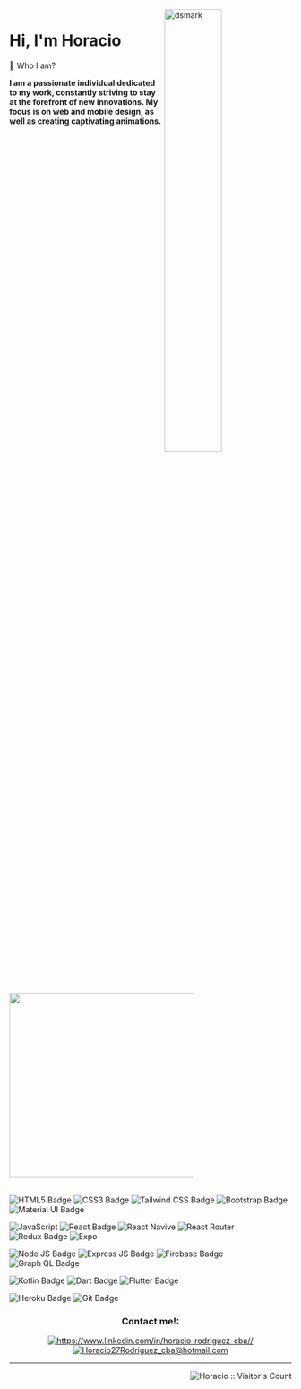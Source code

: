 <img alt="dsmark" align="right" height="45%" width="45%" src="https://i.gifer.com/origin/4f/4f5d1807ba2d22d9de3f1abb925cab9c_w200.gif">
<h1>Hi, I'm Horacio </h1>

💬 Who I am?

**I am a passionate individual dedicated to my work, constantly striving to stay at the forefront of new innovations. My focus is on web and mobile design, as well as creating captivating animations.**

<div display='flex'>
    <img  width="330" src="https://github-readme-stats.vercel.app/api/top-langs/?username=AngelRRand&layout=compact&show_icons=true&title_color=ffffff&icon_color=34abeb&text_color=daf7dc&bg_color=05122A"/>
</div>

<br>

![HTML5 Badge](https://img.shields.io/badge/HTML5-05122A?style=for-the-badge&logo=html5&logoColor=white)
![CSS3 Badge](https://img.shields.io/badge/CSS3-05122A?style=for-the-badge&logo=css3&logoColor=white)
![Tailwind CSS Badge](https://img.shields.io/badge/Tailwind_CSS-05122A?style=for-the-badge&logo=tailwind-css&logoColor=white)
![Bootstrap Badge](https://img.shields.io/badge/Bootstrap-05122A?style=for-the-badge&logo=bootstrap&logoColor=white)
![Material UI Badge](https://img.shields.io/badge/Material%20UI-05122A?style=for-the-badge&logo=mui&logoColor=white)

![JavaScript](https://img.shields.io/badge/JavaScript-05122A?style=for-the-badge&logo=javascript&logoColor=white)
![React Badge](https://img.shields.io/badge/React-05122A?style=for-the-badge&logo=react&logoColor=white)
![React Navive](https://img.shields.io/badge/React_Native-05122A?style=for-the-badge&logo=react&logoColor=white)
![React Router](https://img.shields.io/badge/React_Router-05122A?style=for-the-badge&logo=react-router&logoColor=white)
![Redux Badge](https://img.shields.io/badge/Redux-05122A?style=for-the-badge&logo=redux&logoColor=white)
![Expo](https://img.shields.io/badge/Expo-05122A?style=for-the-badge&logo=expo&logoColor=white)

![Node JS Badge](https://img.shields.io/badge/Node.js-05122A?style=for-the-badge&logo=node.js&logoColor=white)
![Express JS Badge](https://img.shields.io/badge/Express.js-05122A?style=for-the-badge&logo=express&logoColor=white)
![Firebase Badge](https://img.shields.io/badge/Firebase-05122A?style=for-the-badge&logo=firebase&logoColor=white)
![Graph QL Badge](https://img.shields.io/badge/GraphQl-05122A?style=for-the-badge&logo=graphql&logoColor=white)

![Kotlin Badge](https://img.shields.io/badge/Kotlin-05122A?style=for-the-badge&logo=kotlin&logoColor=white)
![Dart Badge](https://img.shields.io/badge/dart-05122A?style=for-the-badge&logo=dart&logoColor=white)
![Flutter Badge](https://img.shields.io/badge/flutter-05122A?style=for-the-badge&logo=flutter&logoColor=white)


![Heroku Badge](https://img.shields.io/badge/Heroku-05122A?style=for-the-badge&logo=heroku&logoColor=white)
![Git Badge](https://img.shields.io/badge/GIT-05122A?style=for-the-badge&logo=git&logoColor=white)


<h3 align="center">Contact me!:</h3>
<div align="center">
    <a href="https://www.linkedin.com/in/horacio-rodriguez-cba/" target="_blank" target="blank"><img src="https://img.shields.io/badge/LinkedIn-05122A?style=for-the-badge&logo=linkedin&logoColor=white" alt="https://www.linkedin.com/in/horacio-rodriguez-cba//" /></a>
<a href="horacio27rodriguez_cba@hotmail.com" target="_blank" target="blank"><img src="https://img.shields.io/badge/Gmail-05122A?style=for-the-badge&logo=gmail&logoColor=white" alt="Horacio27Rodriguez_cba@hotmail.com"/></a>
</div>

<hr>

<img align="right" src="https://profile-counter.glitch.me/{AngelRRand}/count.svg" alt="Horacio :: Visitor's Count" />
